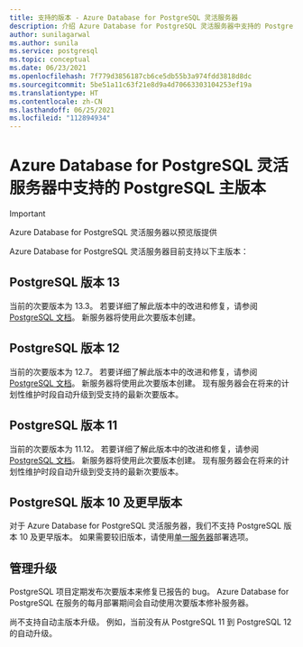 ```yaml
---
title: 支持的版本 - Azure Database for PostgreSQL 灵活服务器
description: 介绍 Azure Database for PostgreSQL 灵活服务器中支持的 PostgreSQL 主版本和次要版本。
author: sunilagarwal
ms.author: sunila
ms.service: postgresql
ms.topic: conceptual
ms.date: 06/23/2021
ms.openlocfilehash: 7f779d3856187cb6ce5db55b3a974fdd3818d8dc
ms.sourcegitcommit: 5be51a11c63f21e8d9a4d70663303104253ef19a
ms.translationtype: HT
ms.contentlocale: zh-CN
ms.lasthandoff: 06/25/2021
ms.locfileid: "112894934"
---
```

# <a name="supported-postgresql-major-versions-in-azure-database-for-postgresql---flexible-server"></a>Azure Database for PostgreSQL 灵活服务器中支持的 PostgreSQL 主版本

> [!IMPORTANT]
> Azure Database for PostgreSQL 灵活服务器以预览版提供

Azure Database for PostgreSQL 灵活服务器目前支持以下主版本：

## <a name="postgresql-version-13"></a>PostgreSQL 版本 13

当前的次要版本为 13.3。 若要详细了解此版本中的改进和修复，请参阅 [PostgreSQL 文档](https://www.postgresql.org/docs/13/static/release-13-3.html)。 新服务器将使用此次要版本创建。 

## <a name="postgresql-version-12"></a>PostgreSQL 版本 12

当前的次要版本为 12.7。 若要详细了解此版本中的改进和修复，请参阅 [PostgreSQL 文档](https://www.postgresql.org/docs/12/static/release-12-7.html)。 新服务器将使用此次要版本创建。 现有服务器会在将来的计划性维护时段自动升级到受支持的最新次要版本。

## <a name="postgresql-version-11"></a>PostgreSQL 版本 11

当前的次要版本为 11.12。 若要详细了解此版本中的改进和修复，请参阅 [PostgreSQL 文档](https://www.postgresql.org/docs/11/static/release-11-12.html)。 新服务器将使用此次要版本创建。 现有服务器会在将来的计划性维护时段自动升级到受支持的最新次要版本。

## <a name="postgresql-version-10-and-older"></a>PostgreSQL 版本 10 及更早版本

对于 Azure Database for PostgreSQL 灵活服务器，我们不支持 PostgreSQL 版本 10 及更早版本。 如果需要较旧版本，请使用[单一服务器](../concepts-supported-versions.md)部署选项。

## <a name="managing-upgrades"></a>管理升级

PostgreSQL 项目定期发布次要版本来修复已报告的 bug。 Azure Database for PostgreSQL 在服务的每月部署期间会自动使用次要版本修补服务器。

尚不支持自动主版本升级。 例如，当前没有从 PostgreSQL 11 到 PostgreSQL 12 的自动升级。<!-- To upgrade to the next major version, create a [database dump and restore](howto-migrate-using-dump-and-restore.md) to a server that was created with the new engine version.-->

<!--
## Next steps

For information on supported PostgreSQL extensions, see [the extensions document](concepts-extensions.md).
-->